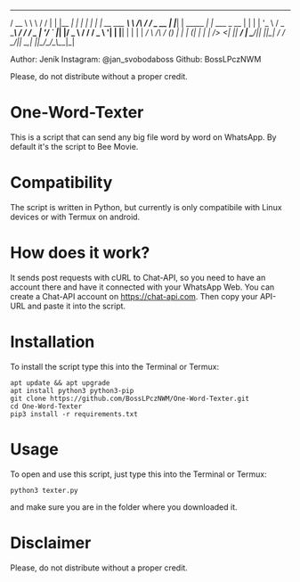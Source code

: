   ____                 __          __           _     _______        _
 / __ \                \ \        / /          | |   |__   __|      | |
| |  | |_ __   ___ _____\ \  /\  / /__  _ __ __| |______| | _____  _| |_ ___ _ __
| |  | | '_ \ / _ \______\ \/  \/ / _ \| '__/ _` |______| |/ _ \ \/ / __/ _ \ '__|
| |__| | | | |  __/       \  /\  / (_) | | | (_| |      | |  __/>  <| ||  __/ |
 \____/|_| |_|\___|        \/  \/ \___/|_|  \__,_|      |_|\___/_/\_\\__\___|_|

Author: Jeník
Instagram: @jan_svobodaboss
Github: BossLPczNWM

Please, do not distribute without a proper credit.

# One-Word-Texter

This is a script that can send any big file word by word on WhatsApp. By default it's the script to Bee Movie.

# Compatibility

The script is written in Python, but currently is only compatibile with Linux devices or with Termux on android.

# How does it work?

It sends post requests with cURL to Chat-API, so you need to have an account there and have it connected with your WhatsApp Web.
You can create a Chat-API account on https://chat-api.com. Then copy your API-URL and paste it into the script.

# Installation

To install the script type this into the Terminal or Termux:

    apt update && apt upgrade
    apt install python3 python3-pip
    git clone https://github.com/BossLPczNWM/One-Word-Texter.git
    cd One-Word-Texter
    pip3 install -r requirements.txt

# Usage

To open and use this script, just type this into the Terminal or Termux:

    python3 texter.py

and make sure you are in the folder where you downloaded it.

# Disclaimer

Please, do not distribute without a proper credit.
